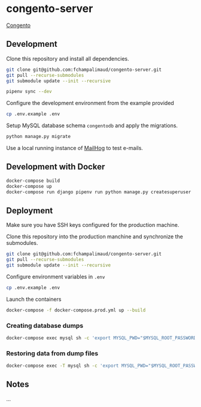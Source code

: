 # congento-server

[Congento](https://congento.org/)


## Development

Clone this repository and install all dependencies.

```bash
git clone git@github.com:fchampalimaud/congento-server.git
git pull --recurse-submodules
git submodule update --init --recursive

pipenv sync --dev
```

Configure the development environment from the example provided

```bash
cp .env.example .env
```

Setup MySQL database schema `congentodb` and apply the migrations.

```bash
python manage.py migrate
```

Use a local running instance of [MailHog](https://github.com/mailhog/MailHog)
to test e-mails.


## Development with Docker

```bash
docker-compose build
docker-compose up
docker-compose run django pipenv run python manage.py createsuperuser
```


## Deployment

Make sure you have SSH keys configured for the production machine.

Clone this repository into the production manchine and synchronize the submodules.

```bash
git clone git@github.com:fchampalimaud/congento-server.git
git pull --recurse-submodules
git submodule update --init --recursive
```

Configure environment variables in `.env`

```bash
cp .env.example .env
```

Launch the containers

```bash
docker-compose -f docker-compose.prod.yml up --build
```


### Creating database dumps

```bash
docker-compose exec mysql sh -c 'export MYSQL_PWD="$MYSQL_ROOT_PASSWORD"; exec mysqldump --all-databases -uroot' > /some/path/on/your/host/all-databases.sql
```

### Restoring data from dump files

```bash
docker-compose exec -T mysql sh -c 'export MYSQL_PWD="$MYSQL_ROOT_PASSWORD"; exec mysql -uroot' < /some/path/on/your/host/all-databases.sql
```


## Notes

...
